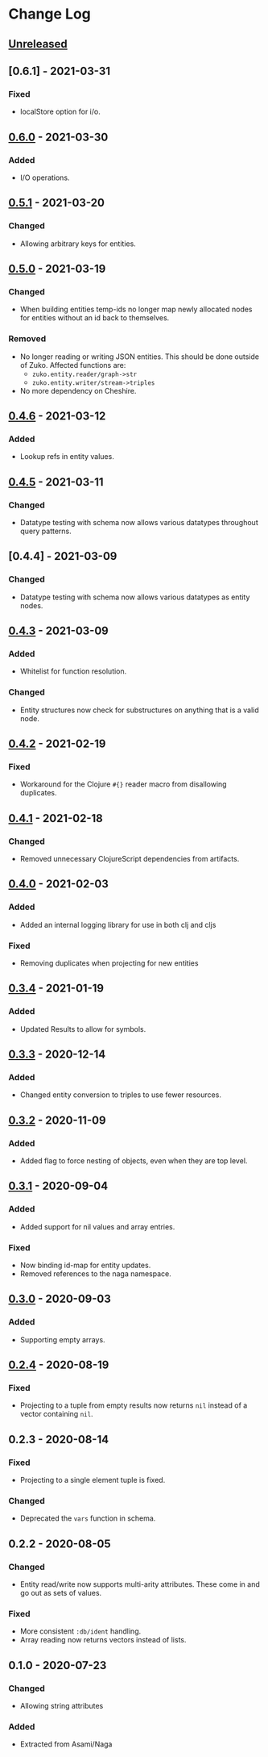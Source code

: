 # Change Log

## [Unreleased]

## [0.6.1] - 2021-03-31
### Fixed
- localStore option for i/o.

## [0.6.0] - 2021-03-30
### Added
- I/O operations.

## [0.5.1] - 2021-03-20
### Changed
- Allowing arbitrary keys for entities.

## [0.5.0] - 2021-03-19
### Changed
- When building entities temp-ids no longer map newly allocated nodes for entities without an id back to themselves.

### Removed
- No longer reading or writing JSON entities. This should be done outside of Zuko. Affected functions are:
  * `zuko.entity.reader/graph->str`
  * `zuko.entity.writer/stream->triples`
- No more dependency on Cheshire.

## [0.4.6] - 2021-03-12
### Added
- Lookup refs in entity values.

## [0.4.5] - 2021-03-11
### Changed
- Datatype testing with schema now allows various datatypes throughout query patterns.

## [0.4.4] - 2021-03-09
### Changed
- Datatype testing with schema now allows various datatypes as entity nodes.

## [0.4.3] - 2021-03-09
### Added
- Whitelist for function resolution.

### Changed
- Entity structures now check for substructures on anything that is a valid node.

## [0.4.2] - 2021-02-19
### Fixed
- Workaround for the Clojure `#{}` reader macro from disallowing duplicates.

## [0.4.1] - 2021-02-18
### Changed
- Removed unnecessary ClojureScript dependencies from artifacts.

## [0.4.0] - 2021-02-03
### Added
- Added an internal logging library for use in both clj and cljs

### Fixed
- Removing duplicates when projecting for new entities


## [0.3.4] - 2021-01-19
### Added
- Updated Results to allow for symbols.

## [0.3.3] - 2020-12-14
### Added
- Changed entity conversion to triples to use fewer resources.


## [0.3.2] - 2020-11-09
### Added
- Added flag to force nesting of objects, even when they are top level.


## [0.3.1] - 2020-09-04
### Added
- Added support for nil values and array entries.

### Fixed
- Now binding id-map for entity updates.
- Removed references to the naga namespace.


## [0.3.0] - 2020-09-03
### Added
- Supporting empty arrays.


## [0.2.4] - 2020-08-19
### Fixed
- Projecting to a tuple from empty results now returns `nil` instead of a vector containing `nil`.


## 0.2.3 - 2020-08-14
### Fixed
- Projecting to a single element tuple is fixed.

### Changed
- Deprecated the `vars` function in schema.

## 0.2.2 - 2020-08-05
### Changed
- Entity read/write now supports multi-arity attributes. These come in and go out as sets of values.

### Fixed
- More consistent `:db/ident` handling.
- Array reading now returns vectors instead of lists.

## 0.1.0 - 2020-07-23
### Changed
- Allowing string attributes

### Added
- Extracted from Asami/Naga

[Unreleased]: https://github.com/threatgrid/zuko/compare/0.5.0...HEAD
[0.6.0]: https://github.com/threatgrid/zuko/compare/0.5.1...0.6.0
[0.5.1]: https://github.com/threatgrid/zuko/compare/0.5.0...0.5.1
[0.5.0]: https://github.com/threatgrid/zuko/compare/0.4.6...0.5.0
[0.4.6]: https://github.com/threatgrid/zuko/compare/0.4.5...0.4.6
[0.4.5]: https://github.com/threatgrid/zuko/compare/0.4.4...0.4.5
[0.4.3]: https://github.com/threatgrid/zuko/compare/0.4.3...0.4.4
[0.4.3]: https://github.com/threatgrid/zuko/compare/0.4.2...0.4.3
[0.4.2]: https://github.com/threatgrid/zuko/compare/0.4.1...0.4.2
[0.4.1]: https://github.com/threatgrid/zuko/compare/0.4.0...0.4.1
[0.4.0]: https://github.com/threatgrid/zuko/compare/0.3.4...0.4.0
[0.3.4]: https://github.com/threatgrid/zuko/compare/0.3.3...0.3.4
[0.3.3]: https://github.com/threatgrid/zuko/compare/0.3.2...0.3.3
[0.3.2]: https://github.com/threatgrid/zuko/compare/0.3.1...0.3.2
[0.3.1]: https://github.com/threatgrid/zuko/compare/0.3.0...0.3.1
[0.3.0]: https://github.com/threatgrid/zuko/compare/0.2.4...0.3.0
[0.2.4]: https://github.com/threatgrid/zuko/compare/0.2.3...0.2.4
